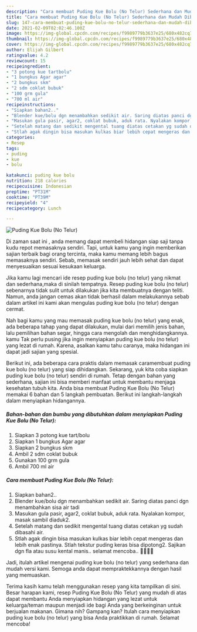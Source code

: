 ```yaml
---
description: "Cara membuat Puding Kue Bolu (No Telur) Sederhana dan Mudah Dibuat"
title: "Cara membuat Puding Kue Bolu (No Telur) Sederhana dan Mudah Dibuat"
slug: 147-cara-membuat-puding-kue-bolu-no-telur-sederhana-dan-mudah-dibuat
date: 2021-02-09T02:02:46.100Z
image: https://img-global.cpcdn.com/recipes/f9989779b3637e25/680x482cq70/puding-kue-bolu-no-telur-foto-resep-utama.jpg
thumbnail: https://img-global.cpcdn.com/recipes/f9989779b3637e25/680x482cq70/puding-kue-bolu-no-telur-foto-resep-utama.jpg
cover: https://img-global.cpcdn.com/recipes/f9989779b3637e25/680x482cq70/puding-kue-bolu-no-telur-foto-resep-utama.jpg
author: Elijah Gilbert
ratingvalue: 4.2
reviewcount: 15
recipeingredient:
- "3 potong kue tartbolu"
- "1 bungkus Agar agar"
- "2 bungkus skm"
- "2 sdm coklat bubuk"
- "100 grm gula"
- "700 ml air"
recipeinstructions:
- "Siapkan bahan2.."
- "Blender kue/bolu dgn menambahkan sedikit air. Saring diatas panci dgn menambahkan sisa air tadi"
- "Masukan gula pasir, agar2, coklat bubuk, aduk rata. Nyalakan kompor, masak sambil diaduk2."
- "Setelah matang dan sedikit mengental tuang diatas cetakan yg sudah dibasahi air."
- "Stlah agak dingin bisa masukan kulkas biar lebih cepat mengeras dan lebih enak pastinya. Stlah tekstur puding keras bisa dipotong2. Sajikan dgn fla atau susu kental manis.. selamat mencoba.. 👩‍🍳👩‍🍳"
categories:
- Resep
tags:
- puding
- kue
- bolu

katakunci: puding kue bolu 
nutrition: 218 calories
recipecuisine: Indonesian
preptime: "PT31M"
cooktime: "PT39M"
recipeyield: "4"
recipecategory: Lunch

---
```



![Puding Kue Bolu (No Telur)](https://img-global.cpcdn.com/recipes/f9989779b3637e25/680x482cq70/puding-kue-bolu-no-telur-foto-resep-utama.jpg)

Di zaman  saat ini , anda memang dapat membeli hidangan siap saji tanpa kudu repot memasaknya sendiri. Tapi, untuk kamu yang ingin memberikan sajian terbaik bagi orang tercinta, maka kamu memang lebih bagus memasaknya sendiri. Sebab, memasak sendiri jauh lebih sehat dan dapat menyesuaikan sesuai kesukaan keluarga.

Jika kamu lagi mencari ide resep puding kue bolu (no telur) yang nikmat dan sederhana,maka di sinilah tempatnya. Resep puding kue bolu (no telur)  sebenarnya tidak sulit untuk dilakukan jika kita membuatnya dengan teliti. Namun, anda jangan cemas akan tidak berhasil dalam melakukannya 
sebab dalam artikel ini kami akan mengulas puding kue bolu (no telur) dengan cermat.  



Nah bagi kamu yang mau memasak puding kue bolu (no telur) yang enak, ada beberapa tahap yang dapat dilakukan, mulai dari memilih jenis bahan, lalu pemilihan bahan segar, hingga cara mengolah dan menghidangkannya. kamu Tak perlu pusing jika ingin menyiapkan puding kue bolu (no telur) yang lezat di rumah. Karena, asalkan kamu  tahu caranya, maka hidangan ini dapat jadi sajian yang spesial.

Berikut ini, ada beberapa cara praktis  dalam memasak caramembuat puding kue bolu (no telur) yang siap dihidangkan. Sekarang, yuk kita coba siapkan puding kue bolu (no telur) sendiri di rumah. Tetap dengan bahan yang sederhana, sajian ini bisa memberi manfaat untuk membantu menjaga kesehatan tubuh kita. Anda bisa membuat Puding Kue Bolu (No Telur) memakai 6 bahan dan 5 langkah pembuatan. Berikut ini langkah-langkah dalam menyiapkan hidangannya.

<!--inarticleads1-->

##### Bahan-bahan dan bumbu yang dibutuhkan dalam menyiapkan Puding Kue Bolu (No Telur):

1. Siapkan 3 potong kue tart/bolu
1. Siapkan 1 bungkus Agar agar
1. Siapkan 2 bungkus skm
1. Ambil 2 sdm coklat bubuk
1. Gunakan 100 grm gula
1. Ambil 700 ml air




<!--inarticleads2-->

##### Cara membuat Puding Kue Bolu (No Telur):

1. Siapkan bahan2..
1. Blender kue/bolu dgn menambahkan sedikit air. Saring diatas panci dgn menambahkan sisa air tadi
1. Masukan gula pasir, agar2, coklat bubuk, aduk rata. Nyalakan kompor, masak sambil diaduk2.
1. Setelah matang dan sedikit mengental tuang diatas cetakan yg sudah dibasahi air.
1. Stlah agak dingin bisa masukan kulkas biar lebih cepat mengeras dan lebih enak pastinya. Stlah tekstur puding keras bisa dipotong2. Sajikan dgn fla atau susu kental manis.. selamat mencoba.. 👩‍🍳👩‍🍳




Jadi, itulah artikel mengenai  puding kue bolu (no telur)  yang sederhana dan mudah versi kami. Semoga anda dapat mempraktekkannya dengan hasil yang memuaskan. 

Terima kasih kamu telah menggunakan resep yang kita tampilkan di sini. Besar harapan kami, resep  Puding Kue Bolu (No Telur) yang mudah di atas dapat membantu Anda menyiapkan hidangan yang lezat untuk keluarga/teman maupun menjadi ide bagi Anda yang berkeinginan untuk berjualan makanan. Gimana nih? Gampang kan? Itulah cara menyiapkan puding kue bolu (no telur) yang bisa Anda praktikkan di rumah. Selamat mencoba!

